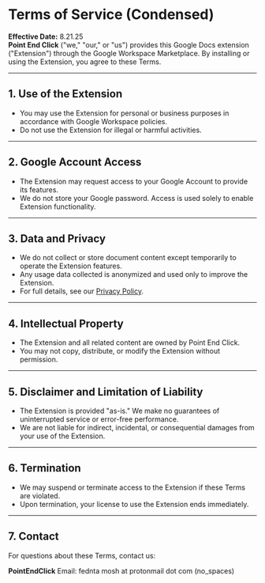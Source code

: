 # Terms of Service (Condensed)

**Effective Date:** 8.21.25  
**Point End Click** ("we," "our," or "us") provides this Google Docs extension ("Extension") through the Google Workspace Marketplace. By installing or using the Extension, you agree to these Terms.

---

## 1. Use of the Extension

- You may use the Extension for personal or business purposes in accordance with Google Workspace policies.  
- Do not use the Extension for illegal or harmful activities.  

---

## 2. Google Account Access

- The Extension may request access to your Google Account to provide its features.  
- We do not store your Google password. Access is used solely to enable Extension functionality.  

---

## 3. Data and Privacy

- We do not collect or store document content except temporarily to operate the Extension features.  
- Any usage data collected is anonymized and used only to improve the Extension.  
- For full details, see our [Privacy Policy](privacy_policy.md).

---

## 4. Intellectual Property

- The Extension and all related content are owned by Point End Click.  
- You may not copy, distribute, or modify the Extension without permission.

---

## 5. Disclaimer and Limitation of Liability

- The Extension is provided "as-is." We make no guarantees of uninterrupted service or error-free performance.  
- We are not liable for indirect, incidental, or consequential damages from your use of the Extension.

---

## 6. Termination

- We may suspend or terminate access to the Extension if these Terms are violated.  
- Upon termination, your license to use the Extension ends immediately.

---

## 7. Contact

For questions about these Terms, contact us:  

**PointEndClick**
Email: fednta mosh at protonmail dot com (no_spaces)
